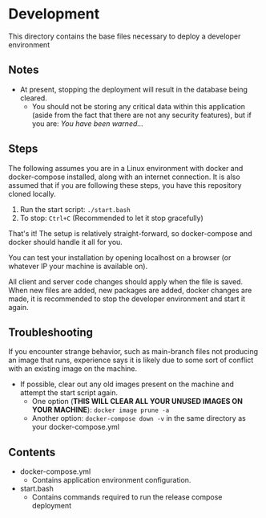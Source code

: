 # Development
This directory contains the base files necessary to deploy a developer environment

## Notes
- At present, stopping the deployment will result in the database being cleared.
    - You should not be storing any critical data within this application (aside from the fact that there are not any security features), but if you are: *You have been warned...*

## Steps
The following assumes you are in a Linux environment with docker and docker-compose installed, along with an internet connection.
It is also assumed that if you are following these steps, you have this repository cloned locally.
1. Run the start script: ```./start.bash```
2. To stop: ```Ctrl+C``` (Recommended to let it stop gracefully)  

That's it! The setup is relatively straight-forward, so docker-compose and docker should handle it all for you.  

You can test your installation by opening localhost on a browser (or whatever IP your machine is available on).  

All client and server code changes should apply when the file is saved. When new files are added, new packages are added, docker changes are made, it is recommended to stop the developer environment and start it again.

## Troubleshooting
If you encounter strange behavior, such as main-branch files not producing an image that runs, experience says it is likely due to some sort of conflict with an existing image on the machine.
- If possible, clear out any old images present on the machine and attempt the start script again.
    - One option (**THIS WILL CLEAR ALL YOUR UNUSED IMAGES ON YOUR MACHINE**): ```docker image prune -a```
    - Another option: ```docker-compose down -v``` in the same directory as your docker-compose.yml

## Contents
- docker-compose.yml
    - Contains application environment configuration.
- start.bash
    - Contains commands required to run the release compose deployment
